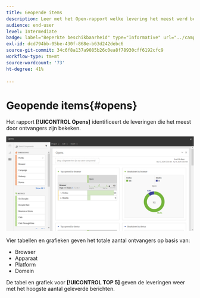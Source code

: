 ```yaml
---
title: Geopende items
description: Leer met het Open-rapport welke levering het meest werd bekeken volgens verschillende criteria.
audience: end-user
level: Intermediate
badge: label="Beperkte beschikbaarheid" type="Informative" url="../campaign-standard-migration-home.md" tooltip="Beperkt tot gemigreerde gebruikers in Campaign Standard"
exl-id: dcd794bb-05be-430f-868e-b63d242debc6
source-git-commit: 34c6f8a137a9085b26c0ea8f78930cff6192cfc9
workflow-type: tm+mt
source-wordcount: '73'
ht-degree: 41%

---
```


# Geopende items{#opens}

Het rapport **[!UICONTROL Opens]** identificeert de leveringen die het meest door ontvangers zijn bekeken.

![](assets/delivery_reports_opens.png)

Vier tabellen en grafieken geven het totale aantal ontvangers op basis van:

* Browser
* Apparaat
* Platform
* Domein

De tabel en grafiek voor **[!UICONTROL TOP 5]** geven de leveringen weer met het hoogste aantal geleverde berichten.
